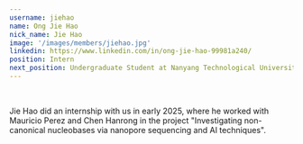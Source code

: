 ```yaml
---
username: jiehao
name: Ong Jie Hao
nick_name: Jie Hao
image: '/images/members/jiehao.jpg'
linkedin: https://www.linkedin.com/in/ong-jie-hao-99981a240/
position: Intern
next_position: Undergraduate Student at Nanyang Technological University
---
```


<br/>

Jie Hao did an internship with us in early 2025, where he worked with Mauricio Perez and Chen Hanrong in the project "Investigating non-canonical nucleobases via nanopore sequencing and AI techniques".
